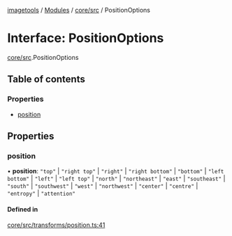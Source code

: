[imagetools](../README.md) / [Modules](../modules.md) / [core/src](../modules/core_src.md) / PositionOptions

# Interface: PositionOptions

[core/src](../modules/core_src.md).PositionOptions

## Table of contents

### Properties

- [position](core_src.PositionOptions.md#position)

## Properties

### position

• **position**: ``"top"`` \| ``"right top"`` \| ``"right"`` \| ``"right bottom"`` \| ``"bottom"`` \| ``"left bottom"`` \| ``"left"`` \| ``"left top"`` \| ``"north"`` \| ``"northeast"`` \| ``"east"`` \| ``"southeast"`` \| ``"south"`` \| ``"southwest"`` \| ``"west"`` \| ``"northwest"`` \| ``"center"`` \| ``"centre"`` \| ``"entropy"`` \| ``"attention"``

#### Defined in

[core/src/transforms/position.ts:41](https://github.com/JonasKruckenberg/imagetools/blob/a033017/packages/core/src/transforms/position.ts#L41)
